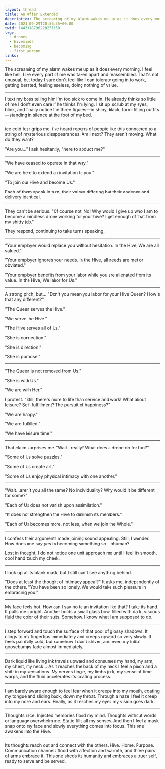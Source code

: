 ```yaml
---
layout: thread
title: An Offer Extended
description: The screaming of my alarm wakes me up as it does every morning. I feel like hell. Like every part of me was taken apart and reassembled. That's not unusual, but today I sure don't feel like I can tolerate going in to work, getting berated, feeling useless, doing nothing of value.
date: 2021-09-29T20:56:35+00:00
twid: 1443318796228251650
tags:
  - drones
  - hiveminds
  - becoming
  - first person
links:
---
```

<article class="thread">
<section class="tweet">
<p>The screaming of my alarm wakes me up as it does every morning. I feel like hell. Like every part of me was taken apart and reassembled. That's not unusual, but today I sure don't feel like I can tolerate going in to work, getting berated, feeling useless, doing nothing of value.</p>
</section>
<hr class="tweet_sep">
<section class="tweet">
<p>I text my boss telling him I'm too sick to come in. He already thinks so little of me I don't even care if he thinks I'm lying. I sit up, scrub at my eyes, blink, and finally notice the three figures—in shiny, black, form-fitting outfits—standing in silence at the foot of my bed.</p>
</section>
<hr class="tweet_sep">
<section class="tweet">
<p>Ice cold fear grips me. I've heard reports of people like this connected to a string of mysterious disappearances. Am I next? They aren't moving. What do they want?</p>
<p>"Are you..." I ask hesitantly, "here to abduct me?"</p>
</section>
<hr class="tweet_sep">
<section class="tweet">
<p>"We have ceased to operate in that way."</p>
<p>"We are here to extend an invitation to you."</p>
<p>"To join our Hive and become Us."</p>
<p>Each of them speak in turn, their voices differing but their cadence and delivery identical.</p>
</section>
<hr class="tweet_sep">
<section class="tweet">
<p>They can't be serious. "Of course not! No! Why would I give up who I am to become a mindless drone working for your hive? I get enough of that from my shitty job."</p>
<p>They respond, continuing to take turns speaking.</p>
</section>
<hr class="tweet_sep">
<section class="tweet">
<p>"Your employer would replace you without hesitation. In the Hive, We are all valued."</p>
<p>"Your employer ignores your needs. In the Hive, all needs are met or obviated."</p>
<p>"Your employer benefits from your labor while you are alienated from its value. In the Hive, We labor for Us."</p>
</section>
<hr class="tweet_sep">
<section class="tweet">
<p>A strong pitch, but... "Don't you mean you labor for your Hive Queen? How's that any different?"</p>
<p>"The Queen serves the Hive."</p>
<p>"We serve the Hive."</p>
<p>"The Hive serves all of Us."</p>
<p>"She is connection."</p>
<p>"She is direction."</p>
<p>"She is purpose."</p>
</section>
<hr class="tweet_sep">
<section class="tweet">
<p>"The Queen is not removed from Us."</p>
<p>"She is with Us."</p>
<p>"We are with Her."</p>
<p>I protest. "Still, there's more to life than service and work! What about leisure? Self-fulfillment? The pursuit of happiness?" </p>
<p>"We are happy."</p>
<p>"We are fulfilled."</p>
<p>"We have leisure time."</p>
</section>
<hr class="tweet_sep">
<section class="tweet">
<p>That claim surprises me. "Wait...really? What does a drone do for fun?"</p>
<p>"Some of Us solve puzzles."</p>
<p>"Some of Us create art."</p>
<p>"Some of Us enjoy physical intimacy with one another."</p>
</section>
<hr class="tweet_sep">
<section class="tweet">
<p>"Wait...aren't you all the same? No individuality? Why would it be different for some?"</p>
<p>"Each of Us does not vanish upon assimilation."</p>
<p>"It does not strengthen the Hive to diminish its members."</p>
<p>"Each of Us becomes more, not less, when we join the Whole."</p>
</section>
<hr class="tweet_sep">
<section class="tweet">
<p>I confess their arguments made joining sound appealing. Still, I wonder. How does one say yes to becoming something so...inhuman?</p>
<p>Lost in thought, I do not notice one unit approach me until I feel its smooth, cool hand touch my cheek.</p>
</section>
<hr class="tweet_sep">
<section class="tweet">
<p>I look up at its blank mask, but I still can't see anything behind.</p>
<p>"Does at least the thought of intimacy appeal?" It asks me, independently of the others. "You have been so lonely. We would take such pleasure in embracing you."</p>
</section>
<hr class="tweet_sep">
<section class="tweet">
<p>My face feels hot. How can I say no to an invitation like that? I take its hand. It pulls me upright. Another holds a small glass bowl filled with dark, viscous fluid the color of their suits. Somehow, I know what I am supposed to do.</p>
</section>
<hr class="tweet_sep">
<section class="tweet">
<p>I step forward and touch the surface of that pool of glossy shadows. It clings to my fingertips immediately and creeps upward so very slowly. It feels painfully cold, but somehow I don't shiver, and even my initial goosebumps fade almost immediately.</p>
</section>
<hr class="tweet_sep">
<section class="tweet">
<p>Dark liquid like living ink travels upward and consumes my hand, my arm, my chest, my neck... As it reaches the back of my neck I feel a pinch and a shift in my sensations. My nerves tingle, my limbs jerk, my sense of time warps, and the fluid accelerates its coating process.</p>
</section>
<hr class="tweet_sep">
<section class="tweet">
<p>I am barely aware enough to feel fear when it creeps into my mouth, coating my tongue and sliding back, down my throat. Through a haze I feel it creep into my nose and ears. Finally, as it reaches my eyes my vision goes dark.</p>
</section>
<hr class="tweet_sep">
<section class="tweet">
<p>Thoughts race. Injected memories flood my mind. Thoughts without words or language overwhelm me. Static fills all my senses. And then I feel a mask snap onto my face and slowly everything comes into focus. This one awakens into the Hive.</p>
</section>
<hr class="tweet_sep">
<section class="tweet">
<p>Its thoughts reach out and connect with the others. Hive. Home. Purpose. Communication channels flood with affection and warmth, and three pairs of arms embrace it. This one sheds its humanity and embraces a truer self, ready to serve and be served.</p>
</section>
</article>

